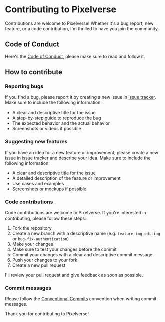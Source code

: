 # Contributing to Pixelverse

Contributions are welcome to Pixelverse! Whether it's a bug report, new feature, or a code contribution, I'm thrilled to have you join the community.

## Code of Conduct

Here's the [Code of Conduct](CODE_OF_CONDUCT.md), please make sure to read and follow it.

## How to contribute

### Reporting bugs

If you find a bug, please report it by creating a new issue in [issue tracker](https://github.com/sharjeelyunus/pixelverse/issues). Make sure to include the following information:
- A clear and descriptive title for the issue
- A step-by-step guide to reproduce the bug
- The expected behavior and the actual behavior
- Screenshots or videos if possible

### Suggesting new features

If you have an idea for a new feature or improvement, please create a new issue in [issue tracker](https://github.com/sharjeelyunus/pixelverse/issues) and describe your idea. Make sure to include the following information:
- A clear and descriptive title for the issue
- A detailed description of the feature or improvement
- Use cases and examples
- Screenshots or mockups if possible

### Code contributions

Code contributions are welcome to Pixelverse. If you're interested in contributing, please follow these steps:
1. Fork the repository
2. Create a new branch with a descriptive name (e.g. `feature-img-editing` or `bug-fix-authentication`)
3. Make your changes
4. Make sure to test your changes before the commit
5. Commit your changes with a clear and descriptive commit message
6. Push your changes to your fork
7. Create a new pull request

I'll review your pull request and give feedback as soon as possible.

### Commit messages

Please follow the [Conventional Commits](https://www.conventionalcommits.org/en/v1.0.0/) convention when writing commit messages.

Thank you for contributing to Pixelverse!
